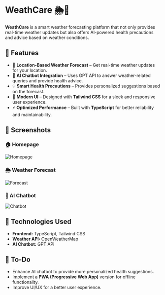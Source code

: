 # WeathCare 🌦️🤖  

**WeathCare** is a smart weather forecasting platform that not only provides real-time weather updates but also offers AI-powered health precautions and advice based on weather conditions.  

## 🌟 Features  
- 📍 **Location-Based Weather Forecast** – Get real-time weather updates for your location.  
- 🤖 **AI Chatbot Integration** – Uses GPT API to answer weather-related queries and provide health advice.  
- 💡 **Smart Health Precautions** – Provides personalized suggestions based on the forecast.  
- 🎨 **Modern UI** – Designed with **Tailwind CSS** for a sleek and responsive user experience.  
- ⚡ **Optimized Performance** – Built with **TypeScript** for better reliability and maintainability.  

## 📸 Screenshots  

### 🏠 Homepage  
![Homepage]([https://github.com/ashutosh7484/Weath_Care/blob/main/homepage.png](https://github.com/ashutosh7484/Weath_Care/blob/2723c907a4cc49485cd2e05ae29c9a69295bbd30/Screenshot%202025-03-07%20155706.png))  

### 🌦️ Weather Forecast  
![Forecast](https://github.com/your-username/Weath_Care/blob/main/forecast.png) 

### 🤖 AI Chatbot  
![Chatbot](https://github.com/your-username/Weath_Care/blob/main/chatbot.png)  

## 🚀 Technologies Used  
- **Frontend:** TypeScript, Tailwind CSS  
- **Weather API:** OpenWeatherMap  
- **AI Chatbot:** GPT API  

## 📌 To-Do  
- Enhance AI chatbot to provide more personalized health suggestions.  
- Implement a **PWA (Progressive Web App)** version for offline functionality.  
- Improve UI/UX for a better user experience.  
